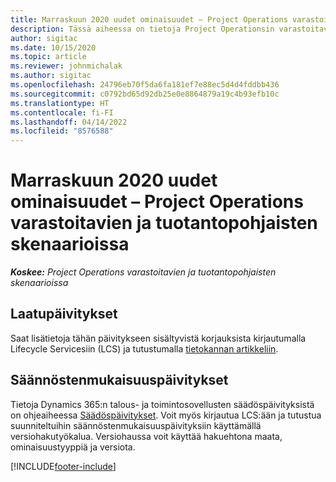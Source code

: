 ```yaml
---
title: Marraskuun 2020 uudet ominaisuudet – Project Operations varastoitavien ja tuotantopohjaisten skenaarioissa
description: Tässä aiheessa on tietoja Project Operationsin varastoitavien ja tuotantopohjaisten skenaarioiden marraskuun 2020 version päivityksissä olevia laatupäivityksiä.
author: sigitac
ms.date: 10/15/2020
ms.topic: article
ms.reviewer: johnmichalak
ms.author: sigitac
ms.openlocfilehash: 24796eb70f5da6fa181ef7e88ec5d4d4fddbb436
ms.sourcegitcommit: c0792bd65d92db25e0e8864879a19c4b93efb10c
ms.translationtype: HT
ms.contentlocale: fi-FI
ms.lasthandoff: 04/14/2022
ms.locfileid: "8576588"
---
```

# <a name="whats-new-november-2020---project-operations-for-stockedproduction-based-scenarios"></a>Marraskuun 2020 uudet ominaisuudet – Project Operations varastoitavien ja tuotantopohjaisten skenaarioissa

_**Koskee:** Project Operations varastoitavien ja tuotantopohjaisten skenaarioissa_

## <a name="quality-updates"></a>Laatupäivitykset

Saat lisätietoja tähän päivitykseen sisältyvistä korjauksista kirjautumalla Lifecycle Servicesiin (LCS) ja tutustumalla [tietokannan artikkeliin](https://fix.lcs.dynamics.com/Issue/Details?bugId=488609&amp;dbType=3&amp;qc=8251e8e1d5e2386de850599926c1adc3fec8e2ba25308036d22cdfe0a1c28fc7).

## <a name="regulatory-updates"></a>Säännöstenmukaisuuspäivitykset

Tietoja Dynamics 365:n talous- ja toimintosovellusten säädöspäivityksistä on ohjeaiheessa [Säädöspäivitykset](/dynamics365/finance/localizations/regulatory-updates). Voit myös kirjautua LCS:ään ja tutustua suunniteltuihin säännöstenmukaisuuspäivityksiin käyttämällä versiohakutyökalua. Versiohaussa voit käyttää hakuehtona maata, ominaisuustyyppiä ja versiota.


[!INCLUDE[footer-include](../../includes/footer-banner.md)]